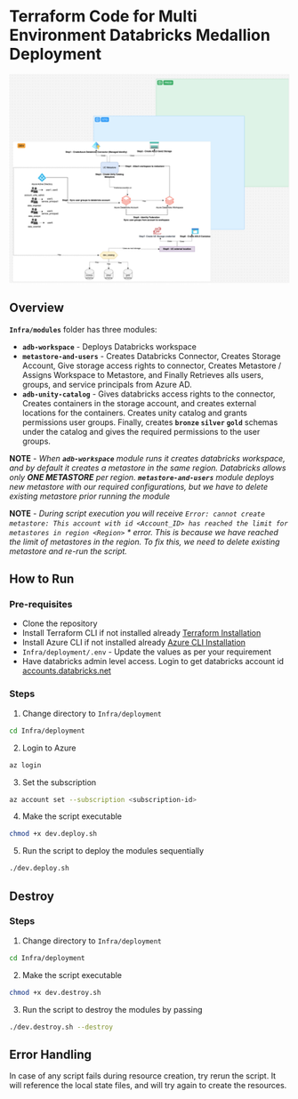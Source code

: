 # Terraform Code for Multi Environment Databricks Medallion Deployment

![Multi Environment Image](./mutli_environment.png)

## Overview

**`Infra/modules`** folder has three modules:
- **`adb-workspace`** - Deploys Databricks workspace
- **`metastore-and-users`** - Creates Databricks Connector, Creates Storage Account, Give storage access rights to connector, Creates Metastore / Assigns Workspace to Metastore, and Finally Retrieves alls users, groups, and service principals from Azure AD.
- **`adb-unity-catalog`** - Gives databricks access rights to the connector, Creates containers in the storage account, and creates external locations for the containers. Creates unity catalog and grants permissions user groups. Finally, creates **`bronze` `silver` `gold`** schemas under the catalog and gives the required permissions to the user groups.

**NOTE** - *When **`adb-workspace`** module runs it creates databricks workspace, and by default it creates a metastore in the same region. Databricks allows only **ONE METASTORE** per region. **`metastore-and-users`** module deploys new metastore with our required configurations, but we have to delete existing metastore prior running the module*

**NOTE** - *During script execution you will receive `Error: cannot create metastore: This account with id <Account_ID> has reached the limit for metastores in region <Region>` * error. This is because we have reached the limit of metastores in the region. To fix this, we need to delete existing metastore and re-run the script.*

## How to Run

### Pre-requisites
- Clone the repository
- Install Terraform CLI if not installed already [Terraform Installation](https://learn.hashicorp.com/tutorials/terraform/install-cli)
- Install Azure CLI if not installed already [Azure CLI Installation](https://docs.microsoft.com/en-us/cli/azure/install-azure-cli)
- `Infra/deployment/.env` - Update the values as per your requirement
- Have databricks admin level access. Login to get databricks account id [accounts.databricks.net](https://accounts.azuredatabricks.net/)

### Steps

1. Change directory to `Infra/deployment`
```bash
cd Infra/deployment
```

2. Login to Azure
```bash
az login
```

3. Set the subscription
```bash
az account set --subscription <subscription-id>
```

4. Make the script executable
```bash
chmod +x dev.deploy.sh
```

5. Run the script to deploy the modules sequentially
```bash
./dev.deploy.sh
```

## Destroy

### Steps

1. Change directory to `Infra/deployment`
```bash
cd Infra/deployment
```
2. Make the script executable
```bash
chmod +x dev.destroy.sh
```
3. Run the script to destroy the modules by passing 
```bash
./dev.destroy.sh --destroy
```

## Error Handling

In case of any script fails during resource creation, try rerun the script. It will reference the local state files, and will try again to create the resources.

